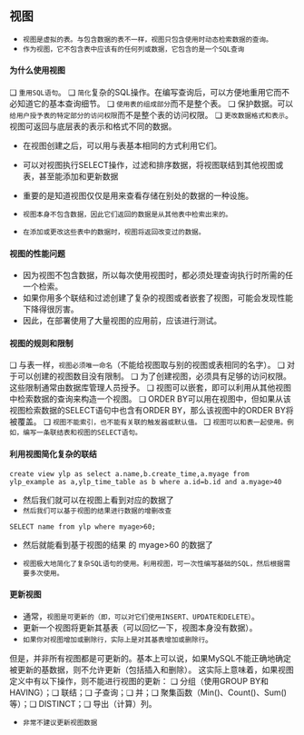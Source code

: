 ## 视图
* `视图是虚拟的表。与包含数据的表不一样，视图只包含使用时动态检索数据的查询。`
* `作为视图，它不包含表中应该有的任何列或数据，它包含的是一个SQL查询`

#### 为什么使用视图
❑ `重用SQL语句`。
❑ `简化`复杂的SQL操作。在编写查询后，可以方便地重用它而不必知道它的基本查询细节。
❑ `使用表的组成部分`而不是整个表。
❑ 保护数据。可以`给用户授予表的特定部分的访问权限`而不是整个表的访问权限。
❑ `更改数据格式和表示`。视图可返回与底层表的表示和格式不同的数据。

* 在视图创建之后，可以用与表基本相同的方式利用它们。
* 可以对视图执行SELECT操作，过滤和排序数据，将视图联结到其他视图或表，甚至能添加和更新数据

* 重要的是知道视图仅仅是用来查看存储在别处的数据的一种设施。
* `视图本身不包含数据，因此它们返回的数据是从其他表中检索出来的。`
* `在添加或更改这些表中的数据时，视图将返回改变过的数据。`

#### 视图的性能问题
* 因为视图不包含数据，所以每次使用视图时，都必须处理查询执行时所需的任一个检索。
* 如果你用多个联结和过滤创建了复杂的视图或者嵌套了视图，可能会发现性能下降得很厉害。
* 因此，在部署使用了大量视图的应用前，应该进行测试。

#### 视图的规则和限制
❑ 与表一样，`视图必须唯一命名`（不能给视图取与别的视图或表相同的名字）。
❑ 对于可以创建的视图数目没有限制。
❑ 为了创建视图，必须具有足够的访问权限。这些限制通常由数据库管理人员授予。
❑ 视图可以嵌套，即可以利用从其他视图中检索数据的查询来构造一个视图。
❑ ORDER BY可以用在视图中，但如果从该视图检索数据的SELECT语句中也含有ORDER BY，那么该视图中的ORDER BY将被覆盖。
❑ `视图不能索引，也不能有关联的触发器或默认值。`
❑ `视图可以和表一起使用。例如，编写一条联结表和视图的SELECT语句。`

#### 利用视图简化复杂的联结
```mysql
create view ylp as select a.name,b.create_time,a.myage from ylp_example as a,ylp_time_table as b where a.id=b.id and a.myage>40 
```
* 然后我们就可以在视图上看到对应的数据了
* `然后我们可以基于视图的结果进行数据的增删改查`
```mysql
SELECT name from ylp where myage>60;
```
* 然后就能看到基于视图的结果 的 myage>60 的数据了

* `视图极大地简化了复杂SQL语句的使用。利用视图，可一次性编写基础的SQL，然后根据需要多次使用。`

#### 更新视图
* 通常，`视图是可更新的（即，可以对它们使用INSERT、UPDATE和DELETE）`。
* 更新一个视图将更新其基表（可以回忆一下，视图本身没有数据）。
* `如果你对视图增加或删除行，实际上是对其基表增加或删除行`。

但是，并非所有视图都是可更新的。基本上可以说，如果MySQL不能正确地确定被更新的基数据，则不允许更新（包括插入和删除）。
这实际上意味着，如果视图定义中有以下操作，则不能进行视图的更新：
❑ 分组（使用GROUP BY和HAVING）；❑ 联结；❑ 子查询；❑ 并；❑ 聚集函数（Min()、Count()、Sum()等）；❑ DISTINCT；❑ 导出（计算）列。

* `非常不建议更新视图数据`





